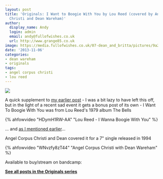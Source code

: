 ```yaml
---
layout: post
title: 'Originals: I Want to Boogie With You by Lou Reed (covered by Angel Corpus
  Christi and Dean Wareham)'
author:
  display_name: Andy
  login: admin
  email: andy@fullofwishes.co.uk
  url: http://www.grange85.co.uk
image: https://media.fullofwishes.co.uk/07-dean_and_britta/pictures/9a2fc3df15305e08a7fb.jpeg
date: '2013-11-06'
categories:
- dean wareham
- originals
tags:
- angel corpus christi
- lou reed
---
```

<p><img src="https://media.fullofwishes.co.uk/07-dean_and_britta/pictures/9a2fc3df15305e08a7fb.jpeg" class="aligncenter" /></p>
<p>A quick supplement to <a href="/2013/11/06/originals-je-taime-moi-non-plus-by-serge-gainsbourg-et-jane-birkin-covered-by-angel-corpus-christi-and-dean-wareham/" title="Originals: Je t’aime… moi non plus by Serge Gainsbourg et Jane Birkin (covered by Angel Corpus Christi and Dean Wareham)">my earlier post</a> - I was a bit lazy to have left this off, but in the light of a recent sad event it gets a bonus post of its own - I Want To Boogie With You was from Lou Reed's 1979 album The Bells</p>
{% ahfowvideo "HDymH1RW-AA" "Lou Reed - I Wanna Boogie With You" %}

<p>... and <a href="/2013/11/06/originals-je-taime-moi-non-plus-by-serge-gainsbourg-et-jane-birkin-covered-by-angel-corpus-christi-and-dean-wareham/" title="Originals: Je t’aime… moi non plus by Serge Gainsbourg et Jane Birkin (covered by Angel Corpus Christi and Dean Wareham)">as I mentioned earlier</a>... </p>
<p>Angel Corpus Christi and Dean covered it for a 7" single released in 1994</p>
{% ahfowvideo "WNvzfy8zT44" "Angel Corpus Christi with Dean Wareham" %}

<p>Available to buy/stream on bandcamp:</p>
<p><strong><a href="/category/originals/" title="List: Originals">See all posts in the Originals series</a></strong></p>
